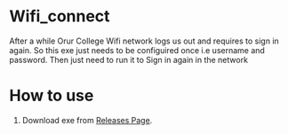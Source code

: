 # Wifi_connect
After a while Orur College Wifi network logs us out and requires to sign in again. 
So this exe just needs to be configuired once i.e username and password. Then just need to run it to Sign in again in the network
# How to use
1) Download exe from [Releases Page](https://github.com/CodeKing-pin/wifi_connect/releases/tag/v2.0.0).
